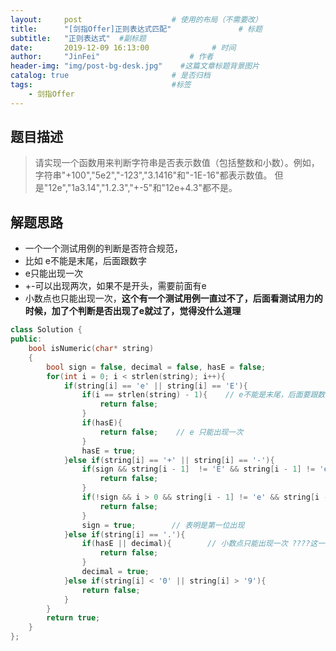 ```yaml
---
layout:     post                    # 使用的布局（不需要改） 
title:      "[剑指Offer]正则表达式匹配"               # 标题  
subtitle:   "正则表达式"  #副标题 
date:       2019-12-09 16:13:00              # 时间 
author:     "JinFei"                    # 作者 
header-img: "img/post-bg-desk.jpg"    #这篇文章标题背景图片 
catalog: true                       # 是否归档 
tags:                               #标签     
    - 剑指Offer 
---
```


## 题目描述
> 请实现一个函数用来判断字符串是否表示数值（包括整数和小数）。例如，字符串"+100","5e2","-123","3.1416"和"-1E-16"都表示数值。 但是"12e","1a3.14","1.2.3","+-5"和"12e+4.3"都不是。

## 解题思路


- 一个一个测试用例的判断是否符合规范，
- 比如 e不能是末尾，后面跟数字
- e只能出现一次
- +-可以出现两次，如果不是开头，需要前面有e
- 小数点也只能出现一次，**这个有一个测试用例一直过不了，后面看测试用力的时候，加了个判断是否出现了e就过了，觉得没什么道理**

```C++
class Solution {
public:
    bool isNumeric(char* string)
    {
        bool sign = false, decimal = false, hasE = false;
        for(int i = 0; i < strlen(string); i++){
            if(string[i] == 'e' || string[i] == 'E'){
                if(i == strlen(string) - 1){    // e不能是末尾，后面要跟数字
                    return false;
                }
                if(hasE){
                    return false;    // e 只能出现一次
                }
                hasE = true;
            }else if(string[i] == '+' || string[i] == '-'){
                if(sign && string[i - 1]  != 'E' && string[i - 1] != 'e'){    // 第二次出现+-符号后，则必须紧跟在e后面
                    return false;
                }
                if(!sign && i > 0 && string[i - 1] != 'e' && string[i - 1] != 'E'){    // 第一次出现的+-，不在开头，前一位也要紧跟e
                    return false;
                }
                sign = true;        // 表明是第一位出现
            }else if(string[i] == '.'){
                if(hasE || decimal){        // 小数点只能出现一次 ????这一步一个测试用例一直过不了。。
                    return false;
                }
                decimal = true;
            }else if(string[i] < '0' || string[i] > '9'){
                return false;
            }
        }
        return true;
    }
};
```

  